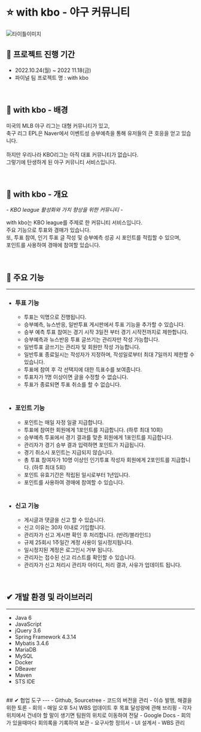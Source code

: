 # ⭐️ with kbo - 야구 커뮤니티 

![타이틀이미지](https://user-images.githubusercontent.com/124366993/219135142-b1ca7225-84e8-4933-acf0-16a9cf38a0ca.png)


## 💜 프로젝트 진행 기간
- 2022.10.24(월) ~ 2022 11.18(금) 
- 파이널 팀 프로젝트 명 : with kbo


</br>

## 🎵 with kbo - 배경
미국의 MLB 야구 리그는 대형 커뮤니티가 있고,  
축구 리그 EPL은 Naver에서 이벤트성 승부예측을 통해 유저들의 큰 호응을 얻고 있습니다.  
<br/>
하지만 우리나라 KBO리그는 아직 대표 커뮤니티가 없습니다.  
그렇기에 탄생하게 된 야구 커뮤니티 서비스입니다.  

</br>

## 💜 with kbo - 개요
*- KBO league 활성화와 가치 향상을 위한 커뮤니티 -*  

with kbo는 KBO league를 주제로 한 커뮤니티 서비스입니다.   
주요 기능으로 투표와 경매가 있습니다.  
또, 투표 참여, 인기 투표 글 작성 및 승부예측 성공 시 포인트를 적립할 수 있으며,   
포인트를 사용하여 경매에 참여할 있습니다.   

</br>

## 💜 주요 기능
---
- ### 투표 기능
    - 투표는 익명으로 진행됩니다.
    - 승부예측, 뉴스반응, 일반투표 게시판에서 투표 기능을 추가할 수 있습니다. 
    - 승부 예측 투표 참여는 경기 시작 3일전 부터 경기 시작전까지로 제한합니다.
    - 승부예측과 뉴스반응 투표 글쓰기는 관리자만 작성 가능합니다.
    - 일반투표 글쓰기는 관리자 및 회원만 작성 가능합니다.  
    - 일반투표 종료일시는 작성자가 지정하며, 작성일로부터 최대 7일까지 제한할 수 있습니다. 
    - 투표에 참여 후 각 선택지에 대한 득표수를 보여줍니다. 
    - 투표자가 1명 이상이면 글을 수정할 수 없습니다. 
    - 투표가 종료되면 투표 취소를 할 수 없습니다.  
    <br/>
- ### 포인트 기능
    - 포인트는 매일 자정 일괄 지급합니다.
    - 투표에 참여한 회원에게 1포인트를 지급합니다. (하루 최대 10회)  
    - 승부예측 투표에서 경기 결과를 맞춘 회원에게 1포인트를 지급합니다.
    - 관리자가 경기 승부 결과 입력하면 포인트가 지급됩니다. 
    - 경기 취소시 포인트는 지급되지 않습니다. 
    - 총 투표 참여자가 10명 이상인 인기투표 작성자 회원에게 2포인트를 지급합니다. (하루 최대 5회)
    - 포인트 유효기간은 적립된 일시로부터 1년입니다.
    - 포인트를 사용하여 경매에 참여할 수 있습니다.
    <br/>
- ### 신고 기능
    - 게시글과 댓글을 신고 할 수 있습니다.
    - 신고 이유는 30자 이내로 기입합니다.
    - 관리자가 신고 게시판 확인 후 처리합니다. (반려/블라인드) 
    - 규제 25회시 1주일간 계정 사용이 일시정지됩니다.
    - 일시정지된 계정은 로그인시 거부 됩니다. 
    - 관리자는 접수된 신고 리스트를 확인할 수 있습니다. 
    - 관리자가 신고 처리시 관리자 아이디, 처리 결과, 사유가 업데이트 됩니다.  
</br>


## ✔ 개발 환경 및 라이브러리 
---
- Java 6
- JavaScript
- jQuery 3.6
- Spring Framework 4.3.14
- Mybatis 3.4.6
- MariaDB
- MySQL
- Docker
- DBeaver
- Maven
- STS IDE


</br>
## ✔ 협업 도구 
---
- Github, Sourcetree
  - 코드의 버전을 관리
  - 이슈 발행, 해결을 위한 토론
- 회의
  - 매일 오후 5시 WBS 업데이트 후 목표 달성량에 관해 브리핑
  - 각자 위치에서 건네야 할 말이 생기면 팀원의 위치로 이동하여 전달
- Google Docs
  - 회의가 있을때마다 회의록을 기록하여 보관
  - 요구사항 정의서 
  - UI 설계서
  - WBS 관리
  
